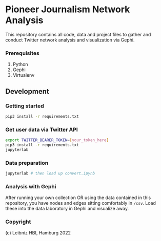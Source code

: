 # Pioneer Journalism Network Analysis
This repository contains all code, data and project files to gather and conduct Twitter network analysis and visualization via Gephi.  

### Prerequisites

1. Python
2. Gephi
3. Virtualenv

## Development
### Getting started
```bash
pip3 install -r requirements.txt
```

### Get user data via Twitter API
```bash
export TWITTER_BEARER_TOKEN=[your_token_here]
pip3 install -r requirements.txt
jupyterlab
```

### Data preparation
```bash
jupyterlab # then load up convert.ipynb
```

### Analysis with Gephi
After running your own collection OR using the data contained in this repository, you have nodes and edges sitting comfortably in `/csv`. Load these into the data laboratory in Gephi and visualize away.
   
### Copyright
(c) Leibniz HBI, Hamburg 2022
